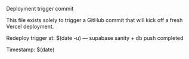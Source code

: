Deployment trigger commit

This file exists solely to trigger a GitHub commit that will kick off a fresh Vercel deployment.

Redeploy trigger at: $(date -u) — supabase sanity + db push completed

Timestamp: $(date)
